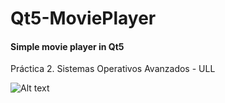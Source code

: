 # Qt5-MoviePlayer
#### Simple movie player in Qt5

Práctica 2. Sistemas Operativos Avanzados - ULL


![Alt text](http://oi62.tinypic.com/22de8h.jpg "Sample")
